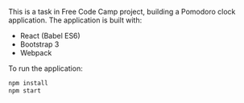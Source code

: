 This is a task in Free Code Camp project, building a Pomodoro clock application.
The application is built with:
- React (Babel ES6)
- Bootstrap 3
- Webpack

To run the application:
```javaScript
npm install
npm start
```

